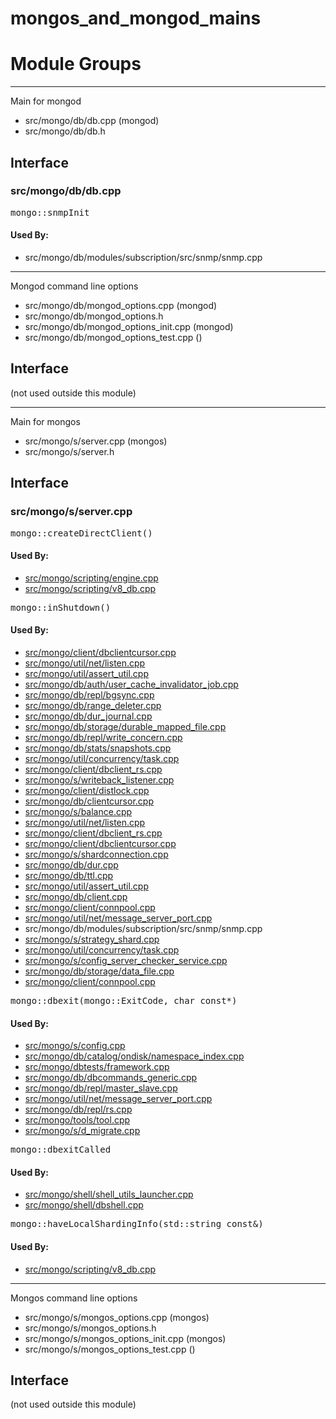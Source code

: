 # mongos\_and\_mongod\_mains

# Module Groups

-------------

Main for mongod

- src/mongo/db/db.cpp   (mongod)
- src/mongo/db/db.h

## Interface


### src/mongo/db/db.cpp

<pre>mongo::snmpInit</pre>

#### Used By:

- src/mongo/db/modules/subscription/src/snmp/snmp.cpp

-------------

Mongod command line options

- src/mongo/db/mongod\_options.cpp   (mongod)
- src/mongo/db/mongod\_options.h
- src/mongo/db/mongod\_options\_init.cpp   (mongod)
- src/mongo/db/mongod\_options\_test.cpp   ()

## Interface

(not used outside this module)

-------------

Main for mongos

- src/mongo/s/server.cpp   (mongos)
- src/mongo/s/server.h

## Interface


### src/mongo/s/server.cpp

<pre>mongo::createDirectClient()</pre>

#### Used By:

- [src/mongo/scripting/engine.cpp](../javascript\_libraries)
- [src/mongo/scripting/v8\_db.cpp](../javascript\_libraries)

<pre>mongo::inShutdown()</pre>

#### Used By:

- [src/mongo/client/dbclientcursor.cpp](../cpp\_client\_driver)
- [src/mongo/util/net/listen.cpp](../network)
- [src/mongo/util/assert\_util.cpp](../utilities)
- [src/mongo/db/auth/user\_cache\_invalidator\_job.cpp](../authentication)
- [src/mongo/db/repl/bgsync.cpp](../replication)
- [src/mongo/db/range\_deleter.cpp](../sharding)
- [src/mongo/db/dur\_journal.cpp](../journaling)
- [src/mongo/db/storage/durable\_mapped\_file.cpp](../journaling)
- [src/mongo/db/repl/write\_concern.cpp](../replication)
- [src/mongo/db/stats/snapshots.cpp](../utilities)
- [src/mongo/util/concurrency/task.cpp](../utilities)
- [src/mongo/client/dbclient\_rs.cpp](../cpp\_client\_driver)
- [src/mongo/s/writeback\_listener.cpp](../sharding)
- [src/mongo/client/distlock.cpp](../sharding)
- [src/mongo/db/clientcursor.cpp](../client\_and\_operation\_tracking)
- [src/mongo/s/balance.cpp](../sharding)
- [src/mongo/util/net/listen.cpp](../network)
- [src/mongo/client/dbclient\_rs.cpp](../cpp\_client\_driver)
- [src/mongo/client/dbclientcursor.cpp](../cpp\_client\_driver)
- [src/mongo/s/shardconnection.cpp](../sharding)
- [src/mongo/db/dur.cpp](../journaling)
- [src/mongo/db/ttl.cpp](../indexing)
- [src/mongo/util/assert\_util.cpp](../utilities)
- [src/mongo/db/client.cpp](../client\_and\_operation\_tracking)
- [src/mongo/client/connpool.cpp](../cpp\_client\_driver)
- [src/mongo/util/net/message\_server\_port.cpp](../network)
- src/mongo/db/modules/subscription/src/snmp/snmp.cpp
- [src/mongo/s/strategy\_shard.cpp](../sharding)
- [src/mongo/util/concurrency/task.cpp](../utilities)
- [src/mongo/s/config\_server\_checker\_service.cpp](../sharding)
- [src/mongo/db/storage/data\_file.cpp](../mmap\_file\_interface)
- [src/mongo/client/connpool.cpp](../cpp\_client\_driver)

<pre>mongo::dbexit(mongo::ExitCode, char const*)</pre>

#### Used By:

- [src/mongo/s/config.cpp](../sharding)
- [src/mongo/db/catalog/ondisk/namespace\_index.cpp](../storage\_layer\_structure)
- [src/mongo/dbtests/framework.cpp](../unit\_tests)
- [src/mongo/db/dbcommands\_generic.cpp](../database\_commands)
- [src/mongo/db/repl/master\_slave.cpp](../replication)
- [src/mongo/util/net/message\_server\_port.cpp](../network)
- [src/mongo/db/repl/rs.cpp](../replication)
- [src/mongo/tools/tool.cpp](../tools)
- [src/mongo/s/d\_migrate.cpp](../sharding)

<pre>mongo::dbexitCalled</pre>

#### Used By:

- [src/mongo/shell/shell\_utils\_launcher.cpp](../mongo\_shell)
- [src/mongo/shell/dbshell.cpp](../mongo\_shell)

<pre>mongo::haveLocalShardingInfo(std::string const&)</pre>

#### Used By:

- [src/mongo/scripting/v8\_db.cpp](../javascript\_libraries)

-------------

Mongos command line options

- src/mongo/s/mongos\_options.cpp   (mongos)
- src/mongo/s/mongos\_options.h
- src/mongo/s/mongos\_options\_init.cpp   (mongos)
- src/mongo/s/mongos\_options\_test.cpp   ()

## Interface

(not used outside this module)
